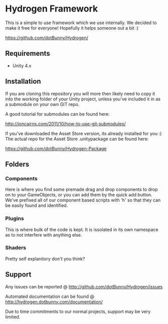 Hydrogen Framework
================================================================================================

This is a simple to use framework which we use internally. 
We decided to make it free for everyone! 
Hopefully it helps someone out a bit :)

https://github.com/dotBunny/Hydrogen/


Requirements
------------------------------------------------------------------------------------------------
- Unity 4.x

Installation
------------------------------------------------------------------------------------------------

If you are cloning this repository you will more then likely need to copy it into the working 
folder of your Unity project, unless you've included it in as a submodule on your own GIT repo.

A good tutorial for submodules can be found here:

http://joncairns.com/2011/10/how-to-use-git-submodules/

If you've downloaded the Asset Store version, its already installed for you :) The actual repo 
for the Asset Store .unitypackage can be found here:

https://github.com/dotBunny/Hydrogen-Package

Folders
------------------------------------------------------------------------------------------------

### Components ###
Here is where you find some premade drag and drop components to drop on to your GameObjects, or
you can add them by the quick add button. We've prefixed all of our component based scripts with
'h' so that they can be easily found and identified.

### Plugins ###
This is where bulk of the code is kept. It is issolated in its own namespace as to not interfere
with anything else.

### Shaders ###
Pretty self explanitory don't you think?


Support
------------------------------------------------------------------------------------------------

Any issues can be reported @ http://github.com/dotBunny/Hydrogen/issues

Automated documentation can be found @ http://hydrogen.dotbunny.com/documentation/

Due to time commitments to our normal projects, support may be very limited.
